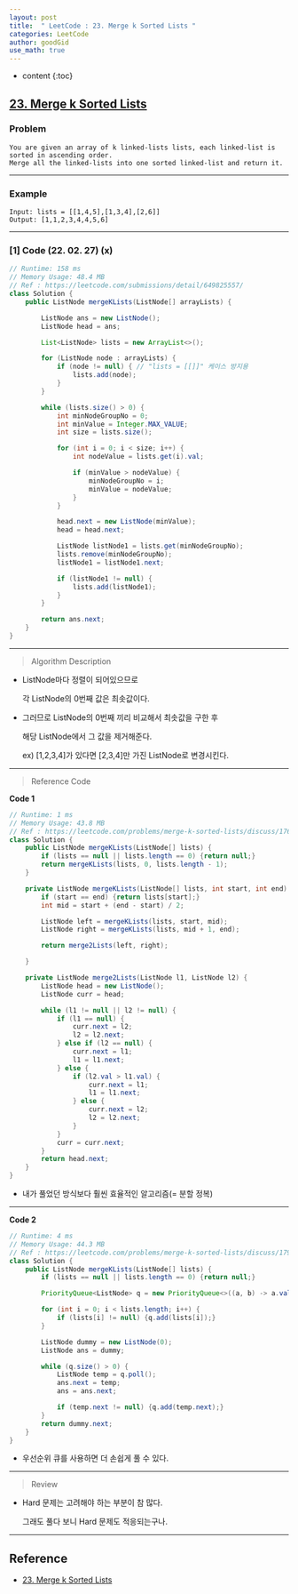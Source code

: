 ```yaml
---
layout: post
title:  " LeetCode : 23. Merge k Sorted Lists "
categories: LeetCode
author: goodGid
use_math: true
---
```

* content
{:toc}

## [23. Merge k Sorted Lists](https://leetcode.com/problems/merge-k-sorted-lists/)

### Problem

```
You are given an array of k linked-lists lists, each linked-list is sorted in ascending order.
Merge all the linked-lists into one sorted linked-list and return it.
```


---

### Example

```
Input: lists = [[1,4,5],[1,3,4],[2,6]]
Output: [1,1,2,3,4,4,5,6]
```

---

### [1] Code (22. 02. 27) (x)

``` java
// Runtime: 158 ms
// Memory Usage: 48.4 MB
// Ref : https://leetcode.com/submissions/detail/649825557/
class Solution {
    public ListNode mergeKLists(ListNode[] arrayLists) {

        ListNode ans = new ListNode();
        ListNode head = ans;

        List<ListNode> lists = new ArrayList<>();

        for (ListNode node : arrayLists) {
            if (node != null) { // "lists = [[]]" 케이스 방지용
                lists.add(node);
            }
        }

        while (lists.size() > 0) {
            int minNodeGroupNo = 0;
            int minValue = Integer.MAX_VALUE;
            int size = lists.size();

            for (int i = 0; i < size; i++) {
                int nodeValue = lists.get(i).val;

                if (minValue > nodeValue) {
                    minNodeGroupNo = i;
                    minValue = nodeValue;
                }
            }

            head.next = new ListNode(minValue);
            head = head.next;

            ListNode listNode1 = lists.get(minNodeGroupNo);
            lists.remove(minNodeGroupNo);
            listNode1 = listNode1.next;

            if (listNode1 != null) {
                lists.add(listNode1);
            }
        }

        return ans.next;
    }
}
```

---

> Algorithm Description

* ListNode마다 정렬이 되어있으므로

  각 ListNode의 0번째 값은 최솟값이다.

* 그러므로 ListNode의 0번째 끼리 비교해서 최솟값을 구한 후 

  해당 ListNode에서 그 값을 제거해준다.

  ex) [1,2,3,4]가 있다면 [2,3,4]만 가진 ListNode로 변경시킨다.

---

> Reference Code

**Code 1**

``` java
// Runtime: 1 ms
// Memory Usage: 43.8 MB
// Ref : https://leetcode.com/problems/merge-k-sorted-lists/discuss/1761611/JAVA-multiple-approaches-merge-sort-priority-queue
class Solution {
    public ListNode mergeKLists(ListNode[] lists) {
        if (lists == null || lists.length == 0) {return null;}
        return mergeKLists(lists, 0, lists.length - 1);
    }

    private ListNode mergeKLists(ListNode[] lists, int start, int end) {
        if (start == end) {return lists[start];}
        int mid = start + (end - start) / 2;

        ListNode left = mergeKLists(lists, start, mid);
        ListNode right = mergeKLists(lists, mid + 1, end);

        return merge2Lists(left, right);

    }

    private ListNode merge2Lists(ListNode l1, ListNode l2) {
        ListNode head = new ListNode();
        ListNode curr = head;

        while (l1 != null || l2 != null) {
            if (l1 == null) {
                curr.next = l2;
                l2 = l2.next;
            } else if (l2 == null) {
                curr.next = l1;
                l1 = l1.next;
            } else {
                if (l2.val > l1.val) {
                    curr.next = l1;
                    l1 = l1.next;
                } else {
                    curr.next = l2;
                    l2 = l2.next;
                }
            }
            curr = curr.next;
        }
        return head.next;
    }
}
```

* 내가 풀었던 방식보다 훨씬 효율적인 알고리즘(= 분할 정복)

---

**Code 2**

``` java
// Runtime: 4 ms
// Memory Usage: 44.3 MB
// Ref : https://leetcode.com/problems/merge-k-sorted-lists/discuss/1791457/Java-or-Easy-Priority-Queue-Solution-or-Using-Dummy-Pointer
class Solution {
    public ListNode mergeKLists(ListNode[] lists) {
        if (lists == null || lists.length == 0) {return null;}

        PriorityQueue<ListNode> q = new PriorityQueue<>((a, b) -> a.val - b.val);

        for (int i = 0; i < lists.length; i++) {
            if (lists[i] != null) {q.add(lists[i]);}
        }

        ListNode dummy = new ListNode(0);
        ListNode ans = dummy;

        while (q.size() > 0) {
            ListNode temp = q.poll();
            ans.next = temp;
            ans = ans.next;

            if (temp.next != null) {q.add(temp.next);}
        }
        return dummy.next;
    }
}
```

* 우선순위 큐를 사용하면 더 손쉽게 풀 수 있다.

---

> Review

* Hard 문제는 고려해야 하는 부분이 참 많다.

  그래도 풀다 보니 Hard 문제도 적응되는구나.

---

## Reference

* [23. Merge k Sorted Lists](https://leetcode.com/problems/merge-k-sorted-lists/)